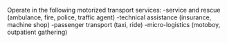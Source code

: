 Operate in the following motorized transport services:
-service and rescue (ambulance, fire, police, traffic agent)
-technical assistance (insurance, machine shop)
-passenger transport (taxi, ride)
-micro-logistics (motoboy, outpatient gathering)